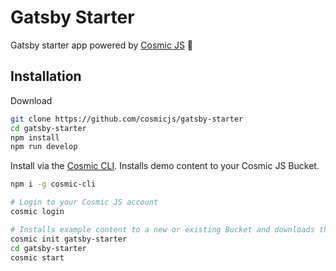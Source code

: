 # Gatsby Starter
Gatsby starter app powered by [Cosmic JS](https://cosmicjs.com) 🚀

## Installation
Download
```bash
git clone https://github.com/cosmicjs/gatsby-starter
cd gatsby-starter
npm install
npm run develop
```

Install via the [Cosmic CLI](https://github.com/cosmicjs/cosmic-cli). Installs demo content to your Cosmic JS Bucket.
```bash
npm i -g cosmic-cli

# Login to your Cosmic JS account
cosmic login

# Installs example content to a new or existing Bucket and downloads the app locally
cosmic init gatsby-starter
cd gatsby-starter
cosmic start
```
